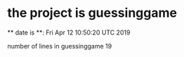 # the project is guessinggame

 ** date is **:
 Fri Apr 12 10:50:20 UTC 2019
 
 
 number of lines in guessinggame
 19